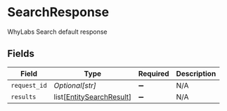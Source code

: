 # SearchResponse

WhyLabs Search default response


## Fields

| Field                                                                 | Type                                                                  | Required                                                              | Description                                                           |
| --------------------------------------------------------------------- | --------------------------------------------------------------------- | --------------------------------------------------------------------- | --------------------------------------------------------------------- |
| `request_id`                                                          | *Optional[str]*                                                       | :heavy_minus_sign:                                                    | N/A                                                                   |
| `results`                                                             | list[[EntitySearchResult](../../models/shared/entitysearchresult.md)] | :heavy_minus_sign:                                                    | N/A                                                                   |